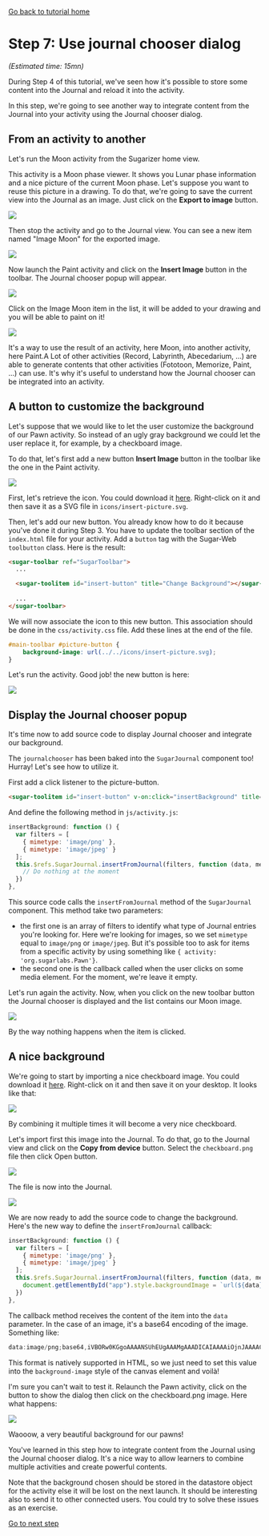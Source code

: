 [Go back to tutorial home](tutorial.md)

# Step 7: Use journal chooser dialog
*(Estimated time: 15mn)*

During Step 4 of this tutorial, we've seen how it's possible to store some content into the Journal and reload it into the activity.

In this step, we're going to see another way to integrate content from the Journal into your activity using the Journal chooser dialog.

## From an activity to another

Let's run the Moon activity from the Sugarizer home view.

This activity is a Moon phase viewer. It shows you Lunar phase information and a nice picture of the current Moon phase.
Let's suppose you want to reuse this picture in a drawing. To do that, we're going to save the current view into the Journal as an image.
Just click on the **Export to image** button.

![](../../images/tutorial_step7_1.png)

Then stop the activity and go to the Journal view.
You can see a new item named "Image Moon" for the exported image.

![](../../images/tutorial_step7_2.png)

Now launch the Paint activity and click on the **Insert Image** button in the toolbar.
The Journal chooser popup will appear.

![](../../images/tutorial_step7_3.png)

Click on the Image Moon item in the list, it will be added to your drawing and you will be able to paint on it!

![](../../images/tutorial_step7_4.png)

It's a way to use the result of an activity, here Moon, into another activity, here Paint.A Lot of other activities (Record, Labyrinth, Abecedarium, ...) are able to generate contents that other activities (Fototoon, Memorize, Paint, ...) can use. It's why it's useful to understand how the Journal chooser can be integrated into an activity.


## A button to customize the background

Let's suppose that we would like to let the user customize the background of our Pawn activity. So instead of an ugly gray background we could let the user replace it, for example, by a checkboard image.

To do that, let's first add a new button **Insert Image** button in the toolbar like the one in the Paint activity.

![](../../images/tutorial_step7_5.png)

First, let's retrieve the icon. 
You could download it [here](../../images/insert-picture.svg). Right-click on it and then save it as a SVG file in `icons/insert-picture.svg`.

Then, let's add our new button. You already know how to do it because you've done it during Step 3. You have to update the toolbar section of the `index.html` file for your activity. Add a `button` tag with the Sugar-Web `toolbutton` class. Here is the result:
```html
<sugar-toolbar ref="SugarToolbar">
  ...

  <sugar-toolitem id="insert-button" title="Change Background"></sugar-toolitem>
  
  ...
</sugar-toolbar>
```

We will now associate the icon to this new button. This association should be done in the `css/activity.css` file. Add these lines at the end of the file.
```css
#main-toolbar #picture-button {
	background-image: url(../../icons/insert-picture.svg);
}
```
Let's run the activity. Good job! the new button is here:

![](../../images/tutorial_step7_6.png)


## Display the Journal chooser popup

It's time now to add source code to display Journal chooser and integrate our background.

The `journalchooser` has been baked into the `SugarJournal` component too! Hurray! Let's see how to utilize it.

First add a click listener to the picture-button.
```html
<sugar-toolitem id="insert-button" v-on:click="insertBackground" title="Change Background"></sugar-toolitem>
```
And define the following method in `js/activity.js`:
```js
insertBackground: function () {
  var filters = [
    { mimetype: 'image/png' }, 
    { mimetype: 'image/jpeg' }
  ];
  this.$refs.SugarJournal.insertFromJournal(filters, function (data, metadata) {
    // Do nothing at the moment
  })
},
```
This source code calls the `insertFromJournal` method of the `SugarJournal` component. This method take two parameters:

* the first one is an array of filters to identify what type of Journal entries you're looking for. Here we're looking for images, so we set `mimetype` equal to `image/png` or `image/jpeg`. But it's possible too to ask for items from a specific activity by using something like `{ activity: 'org.sugarlabs.Pawn'}`.
* the second one is the callback called when the user clicks on some media element. For the moment, we're leave it empty.

Let's run again the activity. Now, when you click on the new toolbar button the Journal chooser is displayed and the list contains our Moon image.

![](../../images/tutorial_step7_7.png)

By the way nothing happens when the item is clicked.


## A nice background

We're going to start by importing a nice checkboard image. You could download it [here](../../images/checkboard.png). Right-click on it and then save it on your desktop. It looks like that:

![](../../images/checkboard.png)

By combining it multiple times it will become a very nice checkboard.

Let's import first this image into the Journal. To do that, go to the Journal view and click on the **Copy from device** button. Select the `checkboard.png` file then click Open button. 

![](../../images/tutorial_step7_8.png)

The file is now into the Journal.

![](../../images/tutorial_step7_9.png)

We are now ready to add the source code to change the background. Here's the new way to define the `insertFromJournal` callback:
```js
insertBackground: function () {
  var filters = [
    { mimetype: 'image/png' }, 
    { mimetype: 'image/jpeg' }
  ];
  this.$refs.SugarJournal.insertFromJournal(filters, function (data, metadata) {
    document.getElementById("app").style.backgroundImage = `url(${data})`;
  })
},
```
The callback method receives the content of the item into the `data` parameter. In the case of an image, it's a base64 encoding of the image. Something like: 
```js
data:image/png;base64,iVBORw0KGgoAAAANSUhEUgAAAMgAAADICAIAAAAiOjnJAAAACXBIWXMAAAsTAAALEwEAmpwYAAAAB3RJTUUH4wIRCSUFWSm...
```
This format is natively supported in HTML, so we just need to set this value into the `background-image` style of the canvas element and voilà!

I'm sure you can't wait to test it. Relaunch the Pawn activity, click on the button to show the dialog then click on the checkboard.png image. Here what happens:

![](../../images/tutorial_step7_10.png)

Waooow, a very beautiful background for our pawns!

You've learned in this step how to integrate content from the Journal using the Journal chooser dialog. It's a nice way to allow learners to combine multiple activities and create powerful contents.

Note that the background chosen should be stored in the datastore object for the activity else it will be lost on the next launch. It should be interesting also to send it to other connected users. You could try to solve these issues as an exercise.

[Go to next step](step8.md)